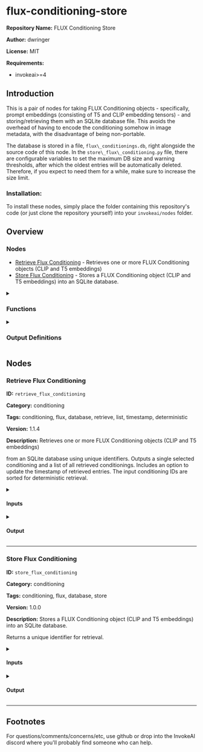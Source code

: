 # flux-conditioning-store

**Repository Name:** FLUX Conditioning Store

**Author:** dwringer

**License:** MIT

**Requirements:**
- invokeai>=4

## Introduction
This is a pair of nodes for taking FLUX Conditioning objects - specifically, prompt embeddings (consisting of T5 and CLIP embedding tensors) - and storing/retrieving them with an SQLite database file. This avoids the overhead of having to encode the conditioning somehow in image metadata, with the disadvantage of being non-portable.

The database is stored in a file, `flux\_conditionings.db`, right alongside the source code of this node. In the `store\_flux\_conditioning.py` file, there are configurable variables to set the maximum DB size and warning thresholds, after which the oldest entries will be automatically deleted. Therefore, if you expect to need them for a while, make sure to increase the size limit.

### Installation:

To install these nodes, simply place the folder containing this
repository's code (or just clone the repository yourself) into your
`invokeai/nodes` folder.

## Overview
### Nodes
- [Retrieve Flux Conditioning](#retrieve-flux-conditioning) - Retrieves one or more FLUX Conditioning objects (CLIP and T5 embeddings)
- [Store Flux Conditioning](#store-flux-conditioning) - Stores a FLUX Conditioning object (CLIP and T5 embeddings) into an SQLite database.

<details>
<summary>

### Functions

</summary>

- `_get_db_size` - Returns the current size of the database file in bytes.
- `_manage_db_size` - Manages the database size, deleting oldest entries if the maximum size is exceeded.
- `_init_db` - Initializes the SQLite database and creates the table for storing conditioning data.
</details>

<details>
<summary>

### Output Definitions

</summary>

- `RetrieveFluxConditioningMultiOutput` - Output definition with 2 fields
- `FluxConditioningStoreOutput` - Output definition with 1 fields
</details>

## Nodes
### Retrieve Flux Conditioning
**ID:** `retrieve_flux_conditioning`

**Category:** conditioning

**Tags:** conditioning, flux, database, retrieve, list, timestamp, deterministic

**Version:** 1.1.4

**Description:** Retrieves one or more FLUX Conditioning objects (CLIP and T5 embeddings)

from an SQLite database using unique identifiers.
    Outputs a single selected conditioning and a list of all retrieved conditionings.
    Includes an option to update the timestamp of retrieved entries.
    The input conditioning IDs are sorted for deterministic retrieval.

<details>
<summary>

#### Inputs

</summary>

| Name | Type | Description | Default |
| ---- | ---- | ----------- | ------- |
| `conditioning_id_or_list` | `Union[(str, list[str])]` | The unique identifier(s) of the Flux Conditioning(s) to retrieve. | None |
| `select_index` | `int` | Index of the retrieved conditioning to output as the single 'conditioning' field. If out of bounds, uses modulus. | 0 |
| `touch_timestamp` | `bool` | When true, updates the timestamp of retrieved entries to 'now', preventing early purge. | False |


</details>

<details>
<summary>

#### Output

</summary>

**Type:** `RetrieveFluxConditioningMultiOutput`

| Name | Type | Description |
| ---- | ---- | ----------- |
| `conditioning` | `FluxConditioningField` | A single selected Flux Conditioning (selected by index from the retrieved list) |
| `conditioning_list` | `list[FluxConditioningField]` | A list of all retrieved Flux Conditionings |


</details>

---
### Store Flux Conditioning
**ID:** `store_flux_conditioning`

**Category:** conditioning

**Tags:** conditioning, flux, database, store

**Version:** 1.0.0

**Description:** Stores a FLUX Conditioning object (CLIP and T5 embeddings) into an SQLite database.

Returns a unique identifier for retrieval.

<details>
<summary>

#### Inputs

</summary>

| Name | Type | Description | Default |
| ---- | ---- | ----------- | ------- |
| `conditioning` | `FluxConditioningField` | The FLUX Conditioning object to store. | None |


</details>

<details>
<summary>

#### Output

</summary>

**Type:** `FluxConditioningStoreOutput`

| Name | Type | Description |
| ---- | ---- | ----------- |
| `conditioning_id` | `str` | Unique identifier for the stored Flux Conditioning |


</details>

---

## Footnotes
For questions/comments/concerns/etc, use github or drop into the InvokeAI discord where you'll probably find someone who can help.

